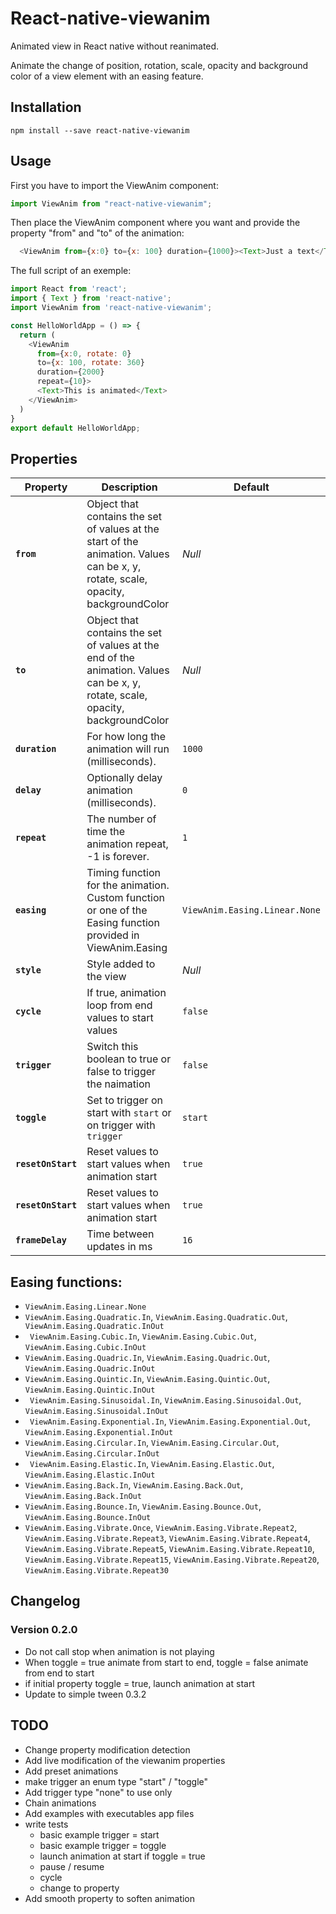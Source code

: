 # React-native-viewanim

Animated view in React native without reanimated.

Animate the change of position, rotation, scale, opacity
and background color of a view element with an easing feature.

## Installation

```
npm install --save react-native-viewanim
```

## Usage

First you have to import the ViewAnim component:

```js
import ViewAnim from "react-native-viewanim";
```

Then place the ViewAnim component where you want and provide the property "from" and "to" of the animation:

```js
  <ViewAnim from={x:0} to={x: 100} duration={1000}><Text>Just a text</Text></ViewAnim>
```

The full script of an exemple:

```js
import React from 'react';
import { Text } from 'react-native';
import ViewAnim from 'react-native-viewanim';

const HelloWorldApp = () => {
  return (
    <ViewAnim
      from={x:0, rotate: 0}
      to={x: 100, rotate: 360}
      duration={2000}
      repeat={10}>
      <Text>This is animated</Text>
    </ViewAnim>
  )
}
export default HelloWorldApp;
```

## Properties

| Property           | Description                                                                                                                       | Default                       |
| ------------------ | --------------------------------------------------------------------------------------------------------------------------------- | ----------------------------- |
| **`from`**         | Object that contains the set of values at the start of the animation. Values can be x, y, rotate, scale, opacity, backgroundColor | _Null_                        |
| **`to`**           | Object that contains the set of values at the end of the animation. Values can be x, y, rotate, scale, opacity, backgroundColor   | _Null_                        |
| **`duration`**     | For how long the animation will run (milliseconds).                                                                               | `1000`                        |
| **`delay`**        | Optionally delay animation (milliseconds).                                                                                        | `0`                           |
| **`repeat`**       | The number of time the animation repeat, -1 is forever.                                                                           | `1`                           |
| **`easing`**       | Timing function for the animation. Custom function or one of the Easing function provided in ViewAnim.Easing                      | `ViewAnim.Easing.Linear.None` |
| **`style`**        | Style added to the view                                                                                                           | _Null_                        |
| **`cycle`**        | If true, animation loop from end values to start values                                                                           | `false`                       |
| **`trigger`**      | Switch this boolean to true or false to trigger the naimation                                                                     | `false`                       |
| **`toggle`**       | Set to trigger on start with `start` or on trigger with `trigger`                                                                 | `start`                       |
| **`resetOnStart`** | Reset values to start values when animation start                                                                                 | `true`                        |
| **`resetOnStart`** | Reset values to start values when animation start                                                                                 | `true`                        |
| **`frameDelay`**   | Time between updates in ms                                                                                                        | `16`                          |

## Easing functions:

- `ViewAnim.Easing.Linear.None`
- `ViewAnim.Easing.Quadratic.In`, `ViewAnim.Easing.Quadratic.Out`, ` ViewAnim.Easing.Quadratic.InOut`
- ` ViewAnim.Easing.Cubic.In`, `ViewAnim.Easing.Cubic.Out`, `ViewAnim.Easing.Cubic.InOut`
- `ViewAnim.Easing.Quadric.In`, `ViewAnim.Easing.Quadric.Out`, `ViewAnim.Easing.Quadric.InOut`
- `ViewAnim.Easing.Quintic.In`, `ViewAnim.Easing.Quintic.Out`, `ViewAnim.Easing.Quintic.InOut`
- ` ViewAnim.Easing.Sinusoidal.In`, `ViewAnim.Easing.Sinusoidal.Out`, `ViewAnim.Easing.Sinusoidal.InOut`
- ` ViewAnim.Easing.Exponential.In`, `ViewAnim.Easing.Exponential.Out`, `ViewAnim.Easing.Exponential.InOut`
- `ViewAnim.Easing.Circular.In`, `ViewAnim.Easing.Circular.Out`, `ViewAnim.Easing.Circular.InOut`
- ` ViewAnim.Easing.Elastic.In`, `ViewAnim.Easing.Elastic.Out`, `ViewAnim.Easing.Elastic.InOut`
- `ViewAnim.Easing.Back.In`, `ViewAnim.Easing.Back.Out`, `ViewAnim.Easing.Back.InOut`
- `ViewAnim.Easing.Bounce.In`, `ViewAnim.Easing.Bounce.Out`, `ViewAnim.Easing.Bounce.InOut`
- `ViewAnim.Easing.Vibrate.Once`, `ViewAnim.Easing.Vibrate.Repeat2`, `ViewAnim.Easing.Vibrate.Repeat3`, `ViewAnim.Easing.Vibrate.Repeat4`, `ViewAnim.Easing.Vibrate.Repeat5`, `ViewAnim.Easing.Vibrate.Repeat10`, `ViewAnim.Easing.Vibrate.Repeat15`, `ViewAnim.Easing.Vibrate.Repeat20`, `ViewAnim.Easing.Vibrate.Repeat30`

## Changelog

### Version 0.2.0

- Do not call stop when animation is not playing
- When toggle = true animate from start to end, toggle = false animate from end to start
- if initial property toggle = true, launch animation at start
- Update to simple tween 0.3.2

## TODO

- Change property modification detection
- Add live modification of the viewanim properties
- Add preset animations
- make trigger an enum type "start" / "toggle"
- Add trigger type "none" to use only
- Chain animations
- Add examples with executables app files
- write tests
  - basic example trigger = start
  - basic example trigger = toggle
  - launch animation at start if toggle = true
  - pause / resume
  - cycle
  - change to property
- Add smooth property to soften animation
